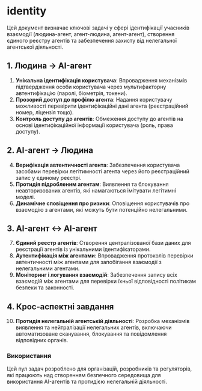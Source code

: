 # identity

Цей документ визначає ключові задачі у сфері ідентифікації учасників взаємодії (людина-агент, агент-людина, агент-агент), створення єдиного реєстру агентів та забезпечення захисту від нелегальної агентської діяльності.

## 1. Людина → AI-агент
1. **Унікальна ідентифікація користувача**: Впровадження механізмів підтвердження особи користувача через мультифакторну автентифікацію (паролі, біометрія, токени).
2. **Прозорий доступ до профілю агента**: Надання користувачу можливості перевірити ідентифікаційні дані агента (реєстраційний номер, ліцензія тощо).
3. **Контроль доступу до агентів**: Обмеження доступу до агентів на основі ідентифікаційної інформації користувача (роль, права доступу).

## 2. AI-агент → Людина
4. **Верифікація автентичності агента**: Забезпечення користувача засобами перевірки легітимності агента через його реєстраційний запис у єдиному реєстрі.
5. **Протидія підробленим агентам**: Виявлення та блокування неавторизованих агентів, які намагаються імітувати легітимні моделі.
6. **Динамічне сповіщення про ризики**: Оповіщення користувачів про взаємодію з агентами, які можуть бути потенційно нелегальними.

## 3. AI-агент ↔ AI-агент
7. **Єдиний реєстр агентів**: Створення централізованої бази даних для реєстрації агентів із унікальними ідентифікаторами.
8. **Аутентифікація між агентами**: Впровадження протоколів перевірки автентичності між агентами для запобігання взаємодії з нелегальними агентами.
9. **Моніторинг і логування взаємодій**: Забезпечення запису всіх взаємодій між агентами для перевірки їхньої відповідності політикам безпеки та законності.

## 4. Крос-аспектні завдання
10. **Протидія нелегальній агентській діяльності**: Розробка механізмів виявлення та нейтралізації нелегальних агентів, включаючи автоматизоване сканування, блокування та повідомлення відповідних органів.

### Використання
Цей пул задач розроблено для організацій, розробників та регуляторів, які працюють над створенням безпечного середовища для використання AI-агентів та протидією нелегальній діяльності.


